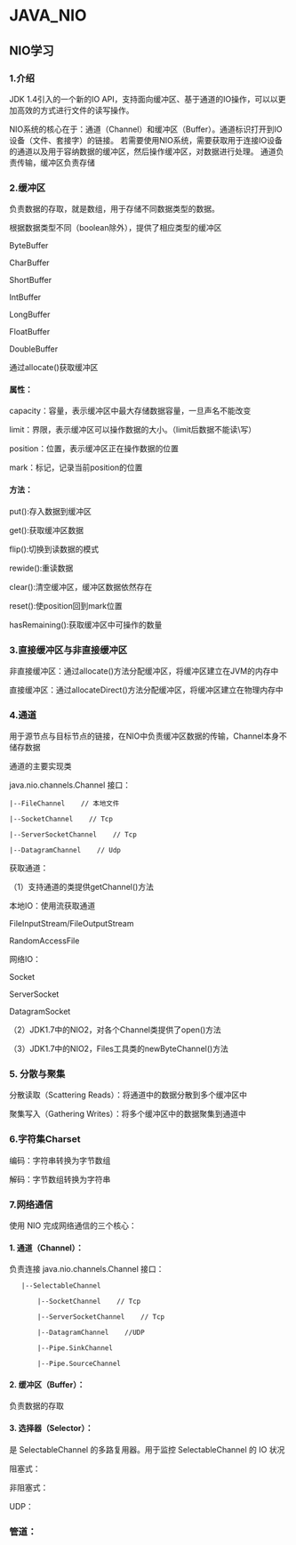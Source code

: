 # JAVA_NIO
## NIO学习
### 1.介绍
JDK 1.4引入的一个新的IO API，支持面向缓冲区、基于通道的IO操作，可以以更加高效的方式进行文件的读写操作。

NIO系统的核心在于：通道（Channel）和缓冲区（Buffer）。通道标识打开到IO设备（文件、套接字）的链接。
若需要使用NIO系统，需要获取用于连接IO设备的通道以及用于容纳数据的缓冲区，然后操作缓冲区，对数据进行处理。
通道负责传输，缓冲区负责存储

### 2.缓冲区
负责数据的存取，就是数组，用于存储不同数据类型的数据。

根据数据类型不同（boolean除外），提供了相应类型的缓冲区

ByteBuffer

CharBuffer

ShortBuffer

IntBuffer

LongBuffer

FloatBuffer

DoubleBuffer

通过allocate()获取缓冲区

#### 属性：
capacity：容量，表示缓冲区中最大存储数据容量，一旦声名不能改变

limit：界限，表示缓冲区可以操作数据的大小。（limit后数据不能读\写）

position：位置，表示缓冲区正在操作数据的位置

mark：标记，记录当前position的位置

#### 方法：
put():存入数据到缓冲区

get():获取缓冲区数据

flip():切换到读数据的模式

rewide():重读数据

clear():清空缓冲区，缓冲区数据依然存在

reset():使position回到mark位置

hasRemaining():获取缓冲区中可操作的数量

### 3.直接缓冲区与非直接缓冲区
非直接缓冲区：通过allocate()方法分配缓冲区，将缓冲区建立在JVM的内存中

直接缓冲区：通过allocateDirect()方法分配缓冲区，将缓冲区建立在物理内存中

### 4.通道
用于源节点与目标节点的链接，在NIO中负责缓冲区数据的传输，Channel本身不储存数据

通道的主要实现类

java.nio.channels.Channel 接口：

    |--FileChannel    // 本地文件 
    
    |--SocketChannel    // Tcp
    
    |--ServerSocketChannel    // Tcp
    
    |--DatagramChannel    // Udp
    
获取通道：

（1）支持通道的类提供getChannel()方法

本地IO：使用流获取通道

FileInputStream/FileOutputStream

RandomAccessFile

网络IO：

Socket

ServerSocket

DatagramSocket

（2）JDK1.7中的NIO2，对各个Channel类提供了open()方法

（3）JDK1.7中的NIO2，Files工具类的newByteChannel()方法

### 5. 分散与聚集
分散读取（Scattering Reads）：将通道中的数据分散到多个缓冲区中

聚集写入（Gathering Writes）：将多个缓冲区中的数据聚集到通道中

### 6.字符集Charset
编码：字符串转换为字节数组

解码：字节数组转换为字符串

### 7.网络通信

使用 NIO 完成网络通信的三个核心：
#### 1. 通道（Channel）：
负责连接
java.nio.channels.Channel 接口：

       |--SelectableChannel
       
           |--SocketChannel    // Tcp
           
           |--ServerSocketChannel    // Tcp
           
           |--DatagramChannel    //UDP
           
           |--Pipe.SinkChannel
           
           |--Pipe.SourceChannel
           
 #### 2. 缓冲区（Buffer）：
 负责数据的存取

 #### 3. 选择器（Selector）：
 是 SelectableChannel 的多路复用器。用于监控 SelectableChannel 的 IO 状况

阻塞式：

非阻塞式：

UDP：

### 管道：

